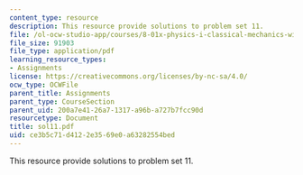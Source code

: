 ```yaml
---
content_type: resource
description: This resource provide solutions to problem set 11.
file: /ol-ocw-studio-app/courses/8-01x-physics-i-classical-mechanics-with-an-experimental-focus-fall-2002/ce3b5c71d4122e3569e0a63282554bed_sol11.pdf
file_size: 91903
file_type: application/pdf
learning_resource_types:
- Assignments
license: https://creativecommons.org/licenses/by-nc-sa/4.0/
ocw_type: OCWFile
parent_title: Assignments
parent_type: CourseSection
parent_uid: 200a7e41-26a7-1317-a96b-a727b7fcc90d
resourcetype: Document
title: sol11.pdf
uid: ce3b5c71-d412-2e35-69e0-a63282554bed
---
```

This resource provide solutions to problem set 11.